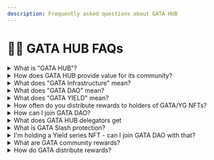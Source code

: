 ```yaml
---
description: Frequently asked questions about GATA HUB
---
```


# 🙋‍♀️ GATA HUB FAQs

<details>

<summary>What is "GATA HUB"?</summary>

GATA HUB is the overarching term for all activities in and around GATA. These various ventures of GATA are consisting of the following parts:

* GATA VALIDATORS -> infrastructure services ([validators](gata-validators/), [relayers](public-goods/gata-relays.md) & [testnet](gata-validators/gata-testnet-validators.md) operations)
* GATA DAO -> DAO activities, core NFT collections ([GATAc](gata-nft-dao/about-gata-nfts/#colonial-cats-gatac) & [GATAv](gata-nft-dao/about-gata-nfts/#voyager-cats-gatav)), [monthly GATA epoch rewards](gata-nft-dao/dao-revenue-distribution/)
* GATA YIELD -> Yield series collections ([YGs](yield-gorillas/)), [monthly YG epoch rewards](yield-gorillas/yg-reward-distributions.md)

</details>

<details>

<summary>How does GATA HUB provide value for its community?</summary>

* By operating [validators](gata-validators/) & distributing their commissions to members of GATA DAO (part of [monthly GATA epoch rewards](gata-nft-dao/dao-revenue-distribution/))
* By sharing the royalties from secondary market trading of [GATA NFT collections](gata-nft-dao/about-gata-nfts/) with members of GATA DAO (part of [monthly GATA epoch rewards](gata-nft-dao/dao-revenue-distribution/))
* By distributing rewards to holders of Yield series collections ([monthly YG epoch rewards](yield-gorillas/yg-reward-distributions.md))&#x20;
* By providing staking rewards to delegators via high quality [infrastructure services](gata-validators/)
* By having multiple community events throughout the year, in which stakeholders can win rewards from GATA & partner projects (Giveaways, WL spots, NFT drops, Quizzes, Zealy sprints, etc.)

</details>

<details>

<summary>What does "GATA Infrastructure" mean?</summary>

GATA Tech Team is handling all activities under the umbrella term GATA VALIDATORS. These are all activities that are related to the setup & ongoing operations of&#x20;

* [GATA validators](gata-validators/)
* [GATA relayers](public-goods/gata-relays.md)
* [Participation in Testnets](gata-validators/gata-testnet-validators.md)&#x20;
* [ICS Partner Chains](gata-validators/ics-partner-chains.md) &#x20;
* [Foundation Delegations](gata-validators/foundation-delegations.md)

</details>

<details>

<summary>What does "GATA DAO" mean?</summary>

GATA DAO is the decision making group of people within GATA HUB and everyone who holds a [GATAc](gata-nft-dao/about-gata-nfts/#colonial-cats-gatac) and/or [GATAv](gata-nft-dao/about-gata-nfts/#voyager-cats-gatav) NFT is eligible to take part in that group.&#x20;

This group navigates GATA HUB's ventures by democratic decision making - performed by discussing current & future activities in GATA Discord and by finalizing decisions via onchain voting.

</details>

<details>

<summary>What does "GATA YIELD" mean?</summary>

All Yield Series NFT collections fall under the term GATA YIELD, for example [Yield Gorillas (YG)](yield-gorillas/). These NFT collections provide their holders with [monthly YG epoch rewards](yield-gorillas/yg-reward-distributions.md) which are based on the performance of the mint funds that are partially getting staked to GATA validators and used in various DeFi activities managed by the GATA team.&#x20;

You can find more info on the concept of Yield series NFTs in the section [YG & Yield Concept](yield-gorillas/yg-and-yield-concept.md).&#x20;

</details>

<details>

<summary>How often do you distribute rewards to holders of GATA/YG NFTs?</summary>

Rewards get distributed at the beginning of each month (one month = one epoch) and separately for&#x20;

* GATA DAO in form of [monthly GATA epoch rewards](gata-nft-dao/dao-revenue-distribution/) and for&#x20;
* GATA YIELD in form of [monthly YG rewards](yield-gorillas/yg-reward-distributions.md).

</details>

<details>

<summary>How can I join GATA DAO?</summary>

Joining GATA DAO is rather simple, you just need to hold a [GATAc](gata-nft-dao/about-gata-nfts/#colonial-cats-gatac) and/or [GATAv](gata-nft-dao/about-gata-nfts/#voyager-cats-gatav) NFT to be eligible. You can get these NFTs on Stargaze:

* [GATAc on Stargaze](https://app.stargaze.zone/marketplace/stars1yw4xvtc43me9scqfr2jr2gzvcxd3a9y4eq7gaukreugw2yd2f8tssqyvcm)
* [GATAv on Stargaze](https://app.stargaze.zone/launchpad/stars1puhek9hsvj9nnk6hxg7mjchh0pxxsuyjxjv5cy8qyjlj4tz7we7s6mclum)

</details>

<details>

<summary>What does GATA HUB delegators get</summary>

* Frequent Giveaways and raffle&#x20;

- NFT drops like [GATA Delegator Awards 2023](nft-souvenirs.md)

* delegation Support&#x20;

</details>

<details>

<summary>What is GATA Slash protection?</summary>

Slash protection policy is to protect the GATA delegators in case of slash event, you can read about the [policy](gata-validators/slash-protection-policy.md) here.&#x20;

</details>

<details>

<summary>I'm holding a Yield series NFT - can I join GATA DAO with that?</summary>

No, only holders of [Colonial Cats (GATAc)](gata-nft-dao/about-gata-nfts/#colonial-cats-gatac) and [Voyager Cats (GATAv)](gata-nft-dao/about-gata-nfts/#voyager-cats-gatav) are eligible to participate in the activities of GATA DAO and get [monthly GATA epoch rewards](gata-nft-dao/dao-revenue-distribution/).&#x20;

However, with your Yield series NFT you're still eligible for receiving [monthly YG epoch rewards](yield-gorillas/yg-reward-distributions.md).

</details>

<details>

<summary>What are GATA community rewards?</summary>

From giveaways to holders & delegators, quizzes in which we highlight IBC & partner projects, to Zealy sprints - GATA provides various community activities in which the fam can win rewards.&#x20;

</details>

<details>

<summary>How do GATA distribute rewards?</summary>

To enable a smoother experience for everyone, we have introduced a new streamlined distribution method for community rewards by using Omniflix campaigns enhanced by Streampay, winners of community activities & events;\
\
• Will get NFTs airdropped to them on Omniflix \
• These NFTs can get burned via [Omniflix campaigns](https://omniflix.market/campaigns/all) \
• The winners get their reward tokens streamed directly to their wallet via [Streampay](https://streampay.me/) tech

</details>
